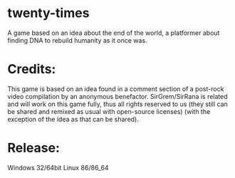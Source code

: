 # twenty-times
A game based on an idea about the end of the world, a platformer about finding DNA to rebuild humanity as it once was.

# Credits:
This game is based on an idea found in a comment section of a post-rock video compilation by an anonymous benefactor. SirGrem/SirRana is related and will work on this game fully, thus all rights reserved to us (they still can be shared and remixed as usual with open-source licenses) (with the exception of the idea as that can be shared).

# Release:
Windows 32/64bit
Linux 86/86_64

